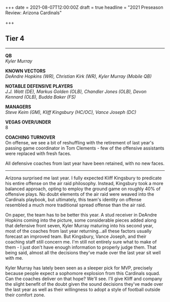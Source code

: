 +++
date = 2021-08-07T12:00:00Z
draft = true
headline = "2021 Preseason Review: Arizona Cardinals"

+++
## Tier 4

***

**QB**  
_Kyler Murray_

**KNOWN VECTORS**  
_DeAndre Hopkins (WR), Christian Kirk (WR), Kyler Murray (Mobile QB)_

**NOTABLE DEFENSIVE PLAYERS**  
_J.J. Watt (DE), Markus Golden (OLB), Chandler Jones (OLB), Devon Kennard (OLB), Budda Baker (FS)_

**MANAGERS**  
_Steve Keim (GM), Kliff Kingsbury (HC/OC), Vance Joseph (DC)_

**VEGAS OVER/UNDER**  
8

**COACHING TURNOVER**  
On offense, we see a bit of reshuffling with the retirement of last year's passing game coordinator in Tom Clements - few of the offensive assistants were replaced with fresh faces.

All defensive coaches from last year have been retained, with no new faces.

***

Arizona surprised me last year. I fully expected Kliff Kingsbury to predicate his entire offense on the air raid philosophy. Instead, Kingsbury took a more balanced approach, opting to employ the ground game on roughly 40% of offensive plays. No doubt elements of the air raid were weaved into the Cardinals playbook, but ultimately, this team's identity on offense resembled a much more traditional spread offense than the air raid.

On paper, the team has to be better this year. A stud receiver in DeAndre Hopkins coming into the picture, some considerable pieces added along that defensive front seven, Kyler Murray maturing into his second year, most of the coaches from last year returning...all these factors usually forecast an improved team. But Kingsbury, Vance Joseph, and their coaching staff still concern me. I'm still not entirely sure what to make of them - I just don't have enough information to properly judge them. That being said, almost all the decisions they've made over the last year sit well with me.

Kyler Murray has lately been seen as a sleeper pick for MVP, precisely because people expect a sophomore explosion from this Cardinals squad. Can the coaches deliver on that hope? We'll see. I'll give Kliff and company the slight benefit of the doubt given the sound decisions they've made over the last year as well as their willingness to adopt a style of football outside their comfort zone.